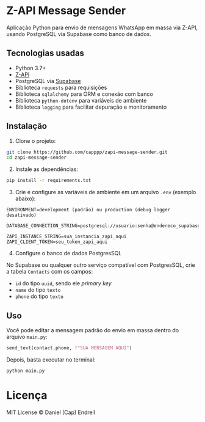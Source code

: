 # Z-API Message Sender

Aplicação Python para envio de mensagens WhatsApp em massa via Z-API, usando PostgreSQL via Supabase como banco de dados.

## Tecnologias usadas

- Python 3.7+
- [Z-API](https://www.z-api.io/)
- PostgreSQL via [Supabase](https://supabase.com/)
- Biblioteca `requests` para requisições
- Biblioteca `sqlalchemy` para ORM e conexão com banco
- Biblioteca  `python-dotenv` para variáveis de ambiente
- Biblioteca `logging` para facilitar depuração e monitoramento

## Instalação

1. Clone o projeto:

```bash
git clone https://github.com/capppp/zapi-message-sender.git
cd zapi-message-sender
```

2. Instale as dependências:

```bash
pip install -r requirements.txt
```

3. Crie e configure as variáveis de ambiente em um arquivo `.env` (exemplo abaixo):

```env
ENVIRONMENT=development (padrão) ou production (debug logger desativado)

DATABASE_CONNECTION_STRING=postgresql://usuario:senha@endereco_supabase:porta/nome_do_banco

ZAPI_INSTANCE_STRING=sua_instancia_zapi_aqui
ZAPI_CLIENT_TOKEN=seu_token_zapi_aqui
```

4. Configure o banco de dados PostgresSQL

No Supabase ou qualquer outro serviço compatível com PostgresSQL, crie a tabela `Contacts` com os campos:

- `id` do tipo `uuid`, sendo ele *primary key*
- `name` do tipo `texto`
- `phone` do tipo `texto`

## Uso

Você pode editar a mensagem padrão do envio em massa dentro do arquivo `main.py`:
```python
send_text(contact.phone, f"SUA MENSAGEM AQUI")
```

Depois, basta executar no terminal:

```bash
python main.py
```

# Licença

MIT License © Daniel (Cap) Endrell
